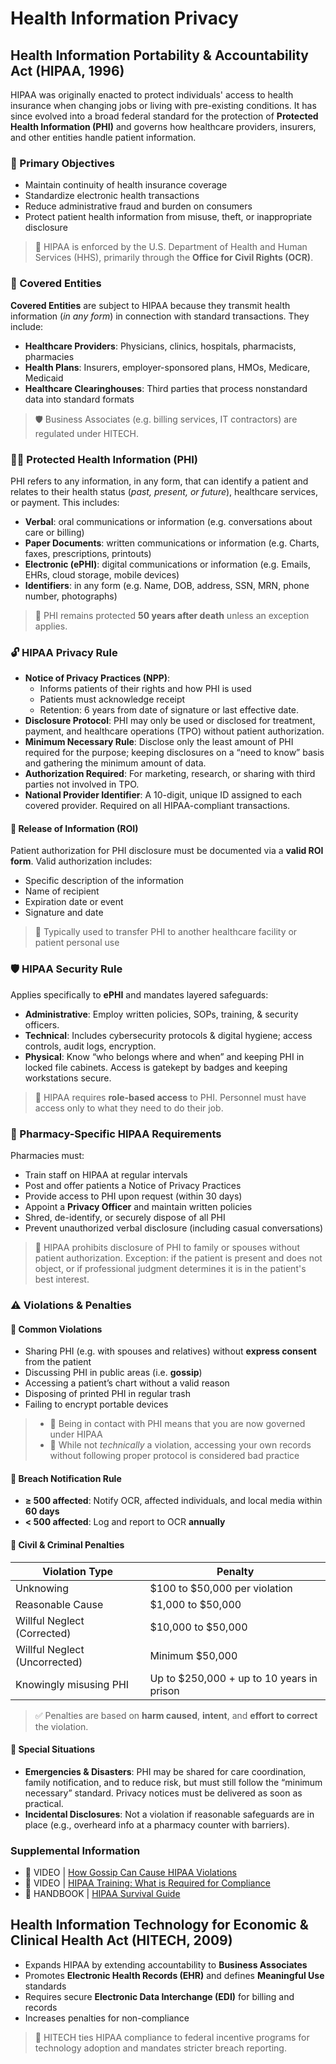 # Health Information Privacy

## Health Information Portability & Accountability Act (HIPAA, 1996)

<!-- Regulating how Covered Entities handle Protected Health Information (PHI) -->

HIPAA was originally enacted to protect individuals' access to health insurance when changing jobs or living with pre-existing conditions. It has since evolved into a broad federal standard for the protection of **Protected Health Information (PHI)** and governs how healthcare providers, insurers, and other entities handle patient information.

### 🔑 Primary Objectives

- Maintain continuity of health insurance coverage
- Standardize electronic health transactions
- Reduce administrative fraud and burden on consumers
- Protect patient health information from misuse, theft, or inappropriate disclosure

> 📌 HIPAA is enforced by the U.S. Department of Health and Human Services (HHS), primarily through the **Office for Civil Rights (OCR)**.

### 🔗 Covered Entities

**Covered Entities** are subject to HIPAA because they transmit health information (*in any form*) in connection with standard transactions. They include:

- **Healthcare Providers**: Physicians, clinics, hospitals, pharmacists, pharmacies
- **Health Plans**: Insurers, employer-sponsored plans, HMOs, Medicare, Medicaid
- **Healthcare Clearinghouses**: Third parties that process nonstandard data into standard formats

> 🛡️ Business Associates (e.g. billing services, IT contractors) are regulated under HITECH.

### 🕵️‍♀️ Protected Health Information (PHI)

PHI refers to any information, in any form, that can identify a patient and relates to their health status (*past, present, or future*), healthcare services, or payment. This includes:

- **Verbal**: oral communications or information (e.g. conversations about care or billing)
- **Paper Documents**: written communications or information (e.g. Charts, faxes, prescriptions, printouts)
- **Electronic (ePHI)**: digital communications or information (e.g. Emails, EHRs, cloud storage, mobile devices)
- **Identifiers**: in any form (e.g. Name, DOB, address, SSN, MRN, phone number, photographs)

> 🚨 PHI remains protected **50 years after death** unless an exception applies.

### 🔓 HIPAA Privacy Rule

- **Notice of Privacy Practices (NPP)**:
  - Informs patients of their rights and how PHI is used
  - Patients must acknowledge receipt
  - Retention: 6 years from date of signature or last effective date.
- **Disclosure Protocol**: PHI may only be used or disclosed for treatment, payment, and healthcare operations (TPO) without patient authorization.
- **Minimum Necessary Rule**: Disclose only the least amount of PHI required for the purpose; keeping disclosures on a “need to know” basis and gathering the minimum amount of data.
- **Authorization Required**: For marketing, research, or sharing with third parties not involved in TPO.
- **National Provider Identifier**: A 10-digit, unique ID assigned to each covered provider. Required on all HIPAA-compliant transactions.

#### 🧾 Release of Information (ROI)

Patient authorization for PHI disclosure must be documented via a **valid ROI form**. Valid authorization includes:

- Specific description of the information
- Name of recipient
- Expiration date or event
- Signature and date

> 📌 Typically used to transfer PHI to another healthcare facility or patient personal use

### 🛡️ HIPAA Security Rule

Applies specifically to **ePHI** and mandates layered safeguards:

- **Administrative**: Employ written policies, SOPs, training, & security officers.
- **Technical**: Includes cybersecurity protocols & digital hygiene; access controls, audit logs, encryption.
- **Physical**: Know “who belongs where and when” and keeping PHI in locked file cabinets. Access is gatekept by badges and keeping workstations secure.

> 📌 HIPAA requires **role-based access** to PHI. Personnel must have access only to what they need to do their job.

### 💊 Pharmacy-Specific HIPAA Requirements

Pharmacies must:

- Train staff on HIPAA at regular intervals
- Post and offer patients a Notice of Privacy Practices
- Provide access to PHI upon request (within 30 days)
- Appoint a **Privacy Officer** and maintain written policies
- Shred, de-identify, or securely dispose of all PHI
- Prevent unauthorized verbal disclosure (including casual conversations)

> 🚨 HIPAA prohibits disclosure of PHI to family or spouses without patient authorization. Exception: if the patient is present and does not object, or if professional judgment determines it is in the patient's best interest.

### ⚠️ Violations & Penalties

#### 🛑 Common Violations

- Sharing PHI (e.g. with spouses and relatives) without **express consent** from the patient
- Discussing PHI in public areas (i.e. **gossip**)
- Accessing a patient’s chart without a valid reason
- Disposing of printed PHI in regular trash
- Failing to encrypt portable devices

> - 📌 Being in contact with PHI means that you are now governed under HIPAA
> - 🚨 While not *technically* a violation, accessing your own records without following proper protocol is considered bad practice

#### 📅 Breach Notification Rule

- **≥ 500 affected**: Notify OCR, affected individuals, and local media within **60 days**
- **< 500 affected**: Log and report to OCR **annually**

#### 💸 Civil & Criminal Penalties

| Violation Type | Penalty |
|----------------|---------|
| Unknowing | $100 to $50,000 per violation |
| Reasonable Cause | $1,000 to $50,000 |
| Willful Neglect (Corrected) | $10,000 to $50,000 |
| Willful Neglect (Uncorrected) | Minimum $50,000 |
| Knowingly misusing PHI | Up to $250,000 + up to 10 years in prison |

> ✅ Penalties are based on **harm caused**, **intent**, and **effort to correct** the violation.

#### 🚨 Special Situations

- **Emergencies & Disasters**: PHI may be shared for care coordination, family notification, and to reduce risk, but must still follow the “minimum necessary” standard. Privacy notices must be delivered as soon as practical.
- **Incidental Disclosures**: Not a violation if reasonable safeguards are in place (e.g., overheard info at a pharmacy counter with barriers).

### Supplemental Information

- 🔗 VIDEO | [How Gossip Can Cause HIPAA Violations](https://www.youtube.com/watch?v=CXGDq7IHgSQ)
- 🔗 VIDEO | [HIPAA Training: What is Required for Compliance](https://www.youtube.com/watch?v=CXGDq7IHgSQ)
- 🔗 HANDBOOK | [HIPAA Survival Guide](../ref/hipaa_survival_guide.pdf)

## Health Information Technology for Economic & Clinical Health Act (HITECH, 2009)

<!-- Amends HIPAA -->

- Expands HIPAA by extending accountability to **Business Associates**
- Promotes **Electronic Health Records (EHR)** and defines **Meaningful Use** standards
- Requires secure **Electronic Data Interchange (EDI)** for billing and records
- Increases penalties for non-compliance

> 🤯 HITECH ties HIPAA compliance to federal incentive programs for technology adoption and mandates stricter breach reporting.

